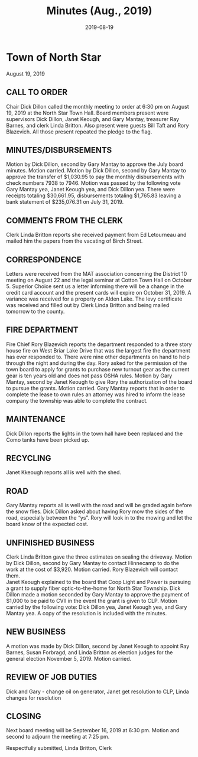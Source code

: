 ﻿---
title: Minutes (Aug., 2019)
date: 2019-08-19
blog_post: true
tags: 
  - Fire/EMS Grants
  - Parking Lot
  - Road
  - Internet
sidebar: auto
---

# Town of North Star
August 19, 2019

## CALL TO ORDER
Chair Dick Dillon called the monthly meeting to order at 6:30 pm on August 19, 2019 at the North Star Town Hall.  Board members present were supervisors Dick Dillon, Janet Keough, and Gary Mantay, treasurer Ray Barnes, and clerk Linda Britton.  Also present were guests Bill Taft and Rory Blazevich.  All those present repeated the pledge to the flag.

## MINUTES/DISBURSEMENTS
Motion by Dick Dillon, second by Gary Mantay to approve the July board minutes.  Motion carried.  Motion by Dick Dillon, second by Gary Mantay to approve the transfer of $1,030.95 to pay the monthly disbursements with check numbers 7938 to 7946. Motion was passed by the following vote Gary Mantay yea, Janet Keough yea, and Dick Dillon yea.  There were receipts totaling $30,661.95, disbursements totaling $1,765.83 leaving a bank statement of $235,076.31 on July 31, 2019.

## COMMENTS FROM THE CLERK
Clerk Linda Britton reports she received payment from Ed Letourneau and mailed him the papers from the vacating of Birch Street.

## CORRESPONDENCE
Letters were received from the MAT association concerning the District 10 meeting on August 22 and the legal seminar at Cotton Town Hall on October 5.  Superior Choice sent us a letter informing there will be a change in the credit card account and the present cards will expire on October 31, 2019.  A variance was received for a property on Alden Lake.  The levy certificate was received and filled out by Clerk Linda Britton and being mailed tomorrow to the county.

## FIRE DEPARTMENT
Fire Chief Rory Blazevich reports the department responded to a three story house fire on West Briar Lake Drive that was the largest fire the department has ever responded to.  There were nine other departments on hand to help through the night and during the day.  Rory asked for the permission of the town board to apply for grants to purchase new turnout gear as the current gear is ten years old and does not pass OSHA rules.  Motion by Gary Mantay, second by Janet Keough to give Rory the authorization of the board to pursue the grants.  Motion carried.  Gary Mantay reports that in order to complete the lease to own rules an attorney was hired to inform the lease company the township was able to complete the contract.

## MAINTENANCE
Dick Dillon reports the lights in the town hall have been replaced and the Como tanks have been picked up.

## RECYCLING
Janet Kkeough reports all is well with the shed.

## ROAD
Gary Mantay reports all is well with the road and will be graded again before the snow flies.  Dick Dillon asked about having Rory mow the sides of the road, especially between the “ys”.  Rory will look in to the mowing and let the board know of the expected cost.

## UNFINISHED BUSINESS
Clerk Linda Britton gave the three estimates on sealing the driveway.  Motion by Dick Dillon, second by Gary Mantay to contact Hinnecamp to do the work at the cost of $3,920.  Motion carried.  Rory Blazevich will contact them.  
Janet Keough explained to the board that Coop Light and Power is pursuing a grant to supply  fiber optic-to-the-home for North Star Township.  Dick Dillon made a motion seconded by Gary Mantay to approve the payment of $1,000 to be paid to CVII in the event the grant is given to CLP.  Motion carried by the following vote: Dick Dillon yea, Janet Keough yea, and Gary Mantay yea.  A copy of the resolution is included with the minutes.

## NEW BUSINESS
A motion was made by Dick Dillon, second by Janet Keough to appoint Ray Barnes, Susan Forbragd, and Linda Britton as election judges for the general election November 5, 2019.  Motion carried.

## REVIEW OF JOB DUTIES
Dick and Gary - change oil on generator, Janet get resolution to CLP, Linda changes for resolution

## CLOSING
Next board meeting will be September 16, 2019 at 6:30 pm.
Motion and second to adjourn the meeting at 7:25 pm.

Respectfully submitted,
Linda Britton, Clerk